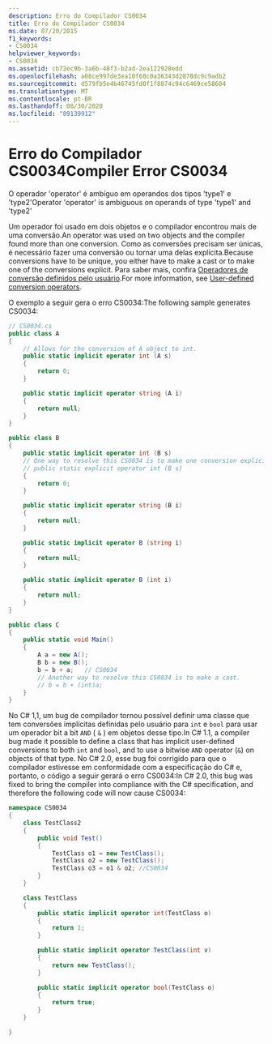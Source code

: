 ```yaml
---
description: Erro do Compilador CS0034
title: Erro do Compilador CS0034
ms.date: 07/20/2015
f1_keywords:
- CS0034
helpviewer_keywords:
- CS0034
ms.assetid: cb72ec9b-3a6b-40f3-b2ad-2ea122920edd
ms.openlocfilehash: a08ce997de3ea10f60c0a36343d2878dc9c9adb2
ms.sourcegitcommit: d579fb5e4b46745fd0f1f8874c94c6469ce58604
ms.translationtype: MT
ms.contentlocale: pt-BR
ms.lasthandoff: 08/30/2020
ms.locfileid: "89139912"
---
```

# <a name="compiler-error-cs0034"></a><span data-ttu-id="9021a-103">Erro do Compilador CS0034</span><span class="sxs-lookup"><span data-stu-id="9021a-103">Compiler Error CS0034</span></span>

<span data-ttu-id="9021a-104">O operador 'operator' é ambíguo em operandos dos tipos 'type1' e 'type2'</span><span class="sxs-lookup"><span data-stu-id="9021a-104">Operator 'operator' is ambiguous on operands of type 'type1' and 'type2'</span></span>

 <span data-ttu-id="9021a-105">Um operador foi usado em dois objetos e o compilador encontrou mais de uma conversão.</span><span class="sxs-lookup"><span data-stu-id="9021a-105">An operator was used on two objects and the compiler found more than one conversion.</span></span> <span data-ttu-id="9021a-106">Como as conversões precisam ser únicas, é necessário fazer uma conversão ou tornar uma delas explícita.</span><span class="sxs-lookup"><span data-stu-id="9021a-106">Because conversions have to be unique, you either have to make a cast or to make one of the conversions explicit.</span></span> <span data-ttu-id="9021a-107">Para saber mais, confira [Operadores de conversão definidos pelo usuário](../operators/user-defined-conversion-operators.md).</span><span class="sxs-lookup"><span data-stu-id="9021a-107">For more information, see [User-defined conversion operators](../operators/user-defined-conversion-operators.md).</span></span>

 <span data-ttu-id="9021a-108">O exemplo a seguir gera o erro CS0034:</span><span class="sxs-lookup"><span data-stu-id="9021a-108">The following sample generates CS0034:</span></span>

```csharp
// CS0034.cs
public class A
{
    // Allows for the conversion of A object to int.
    public static implicit operator int (A s)
    {
        return 0;
    }

    public static implicit operator string (A i)
    {
        return null;
    }
}

public class B
{
    public static implicit operator int (B s)  
    // One way to resolve this CS0034 is to make one conversion explicit.
    // public static explicit operator int (B s)
    {
        return 0;
    }

    public static implicit operator string (B i)
    {
        return null;
    }

    public static implicit operator B (string i)
    {
        return null;
    }

    public static implicit operator B (int i)
    {
        return null;
    }
}

public class C
{
    public static void Main()
    {
        A a = new A();
        B b = new B();
        b = b + a;   // CS0034
        // Another way to resolve this CS0034 is to make a cast.
        // b = b + (int)a;
    }
}
```

 <span data-ttu-id="9021a-109">No C# 1,1, um bug de compilador tornou possível definir uma classe que tem conversões implícitas definidas pelo usuário para `int` e `bool` para usar um operador bit a bit `AND` ( `&` ) em objetos desse tipo.</span><span class="sxs-lookup"><span data-stu-id="9021a-109">In C# 1.1, a compiler bug made it possible to define a class that has implicit user-defined conversions to both `int` and `bool`, and to use a bitwise `AND` operator (`&`) on objects of that type.</span></span> <span data-ttu-id="9021a-110">No C# 2.0, esse bug foi corrigido para que o compilador estivesse em conformidade com a especificação do C# e, portanto, o código a seguir gerará o erro CS0034:</span><span class="sxs-lookup"><span data-stu-id="9021a-110">In C# 2.0, this bug was fixed to bring the compiler into compliance with the C# specification, and therefore the following code will now cause CS0034:</span></span>

```csharp
namespace CS0034
{
    class TestClass2
    {
        public void Test()
        {
            TestClass o1 = new TestClass();
            TestClass o2 = new TestClass();
            TestClass o3 = o1 & o2; //CS0034
        }
    }

    class TestClass
    {
        public static implicit operator int(TestClass o)
        {
            return 1;
        }

        public static implicit operator TestClass(int v)
        {
            return new TestClass();
        }

        public static implicit operator bool(TestClass o)
        {
            return true;
        }
    }

}
```
